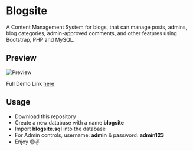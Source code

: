 # Blogsite

A Content Management System for blogs, that can manage posts, admins, blog categories, admin-approved comments, and other features using Bootstrap, PHP and MySQL.

## Preview

![Preview](./Snapshots/preview.gif)

Full Demo Link [here](https://drive.google.com/file/d/1a1QeYmjBo3p3sVXeVJN3Hz5mv-Vzsi-L/view)

## Usage

* Download this repository
* Create a new database with a name **blogsite**
* Import **blogsite.sql** into the database
* For Admin controls, username: **admin** & password: **admin123** 
* Enjoy 😊✌
